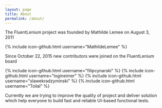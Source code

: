 ```yaml
---
layout: page
title: About
permalink: /about/
---
```


The FluentLenium project was founded by Mathilde Lemee on August 3, 2011

{% include icon-github.html username="MathildeLemee" %}

Since October 22, 2015 new contributors were joined on the FluentLenium board

{% include icon-github.html username="filipcynarski" %}
{% include icon-github.html username="logineimer" %}
{% include icon-github.html username="slawekradzyminski" %}
{% include icon-github.html username="Toilal" %}

Currently we are trying to improve the quality of project and deliver 
solution which help everyone to build fast and reliable UI-based functional tests.